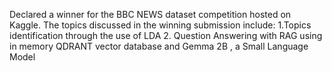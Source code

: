 Declared a winner for the BBC NEWS dataset competition hosted on Kaggle. The topics discussed in the winning submission include:
1.Topics identification through the use of LDA
2. Question Answering with RAG using in memory QDRANT vector database and Gemma 2B , a Small Language Model